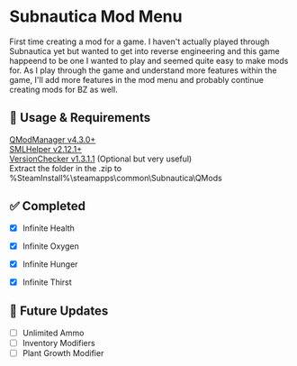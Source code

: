 # Subnautica Mod Menu

First time creating a mod for a game. I haven't actually played through Subnautica yet but wanted to get into reverse engineering and this game happeend to be one I wanted to play and seemed quite easy to make mods for. As I play through the game and understand more features within the game, I'll add more features in the mod menu and probably continue creating mods for BZ as well.

## 📝 Usage & Requirements

[QModManager v4.3.0+](https://www.nexusmods.com/subnautica/mods/201) </br>
[SMLHelper v2.12.1+](https://www.nexusmods.com/subnautica/mods/113) </br>
[VersionChecker v1.3.1.1](https://www.nexusmods.com/subnautica/mods/467) (Optional but very useful) </br> 
Extract the folder in the .zip to %SteamInstall%\steamapps\common\Subnautica\QMods </br>


## ✅ Completed

- [x] Infinite Health
- [x] Infinite Oxygen
- [x] Infinite Hunger
- [x] Infinite Thirst


## 🚧 Future Updates

- [ ] Unlimited Ammo
- [ ] Inventory Modifiers
- [ ] Plant Growth Modifier
